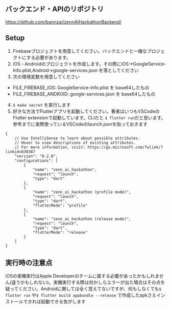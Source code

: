 
## バックエンド・APIのリポジトリ
https://github.com/bannzai/zennAIHackathonBackend/

## Setup
1. Firebaseプロジェクトを用意してください。バックエンドと一緒なプロジェクトにする必要があります。
2. iOS・Androidのプロジェクトを作成します。その際にiOS→GoogleService-Info.plist,Android→google-services.json を落としてください
3. 次の環境変数を用意してください
- FILE_FIREBASE_IOS: GoogleService-Info.plist を base64したもの
- FILE_FIREBASE_ANDROID: google-services.json を base64したもの
4. `$ make secret` を実行します
5. 好きな方法でFlutterアプリを起動してください。著者はいつもVSCodeのFlutter extensionで起動しています。CLIだと `$ flutter run`だと思います。参考までに実際使っているVSCodeのlaunch.jsonを貼っておきます

```
{
    // Use IntelliSense to learn about possible attributes.
    // Hover to view descriptions of existing attributes.
    // For more information, visit: https://go.microsoft.com/fwlink/?linkid=830387
    "version": "0.2.0",
    "configurations": [
        {
            "name": "zenn_ai_hackathon",
            "request": "launch",
            "type": "dart"
        },
        {
            "name": "zenn_ai_hackathon (profile mode)",
            "request": "launch",
            "type": "dart",
            "flutterMode": "profile"
        },
        {
            "name": "zenn_ai_hackathon (release mode)",
            "request": "launch",
            "type": "dart",
            "flutterMode": "release"
        }
    ]
}

```

## 実行時の注意点
iOSの実機実行はApple Developerのチームに属する必要があったかもしれません(違うかもしれない)。実機実行する際は何かしらエラーが出た場合はその点を疑ってください。Androidに関しては全く覚えてないですが、何もしなくても`$ flutter run` や`$ flutter build appbundle --release` で作成したapkさえインストールできれば起動できる気がします

